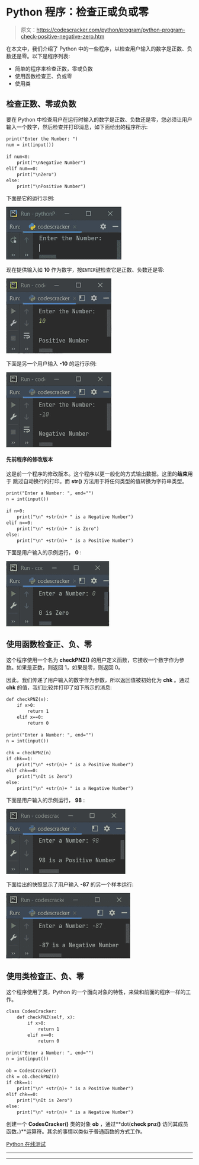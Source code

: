 # Python 程序：检查正或负或零

> 原文：<https://codescracker.com/python/program/python-program-check-positive-negative-zero.htm>

在本文中，我们介绍了 Python 中的一些程序，以检查用户输入的数字是正数、负数还是零。以下是程序列表:

*   简单的程序来检查正数，零或负数
*   使用函数检查正、负或零
*   使用类

## 检查正数、零或负数

要在 Python 中检查用户在运行时输入的数字是正数、负数还是零，您必须让用户输入一个数字，然后检查并打印消息，如下面给出的程序所示:

```
print("Enter the Number: ")
num = int(input())

if num<0:
    print("\nNegative Number")
elif num==0:
    print("\nZero")
else:
    print("\nPositive Number")
```

下面是它的运行示例:

![check positive number python](img/303966c1835055312510bc5f2cea16c2.png)

现在提供输入如 **10** 作为数字，按`ENTER`键检查它是正数、负数还是零:

![check negative number python](img/49bbddbf44cda21984e57ea8cc02b7bc.png)

下面是另一个用户输入 **-10** 的运行示例:

![check positive negative zero python](img/4c034125184be42d61378a3b5407cb0a.png)

#### 先前程序的修改版本

这是前一个程序的修改版本。这个程序以更一般化的方式输出数据。这里的**结束**用于 跳过自动换行的打印。而 **str()** 方法用于将任何类型的值转换为字符串类型。

```
print("Enter a Number: ", end="")
n = int(input())

if n<0:
    print("\n" +str(n)+ " is a Negative Number")
elif n==0:
    print("\n" +str(n)+ " is Zero")
else:
    print("\n" +str(n)+ " is a Positive Number")
```

下面是用户输入的示例运行， **0** :

![check zero python](img/9106494b49615afa9976fef2e9399603.png)

## 使用函数检查正、负、零

这个程序使用一个名为 **checkPNZ()** 的用户定义函数，它接收一个数字作为参数。如果是正数，则返回 1，如果是零，则返回 0。

因此，我们传递了用户输入的数字作为参数，所以返回值被初始化为 **chk** 。通过 **chk** 的值，我们比较并打印了如下所示的消息:

```
def checkPNZ(x):
    if x>0:
        return 1
    elif x==0:
        return 0

print("Enter a Number: ", end="")
n = int(input())

chk = checkPNZ(n)
if chk==1:
    print("\n" +str(n)+ " is a Positive Number")
elif chk==0:
    print("\nIt is Zero")
else:
    print("\n" +str(n)+ " is a Negative Number")
```

下面是用户输入的示例运行， **98** :

![check positive negative number python](img/b37b600a8245a2e6d5c77284ac37d2d1.png)

下面给出的快照显示了用户输入 **-87** 的另一个样本运行:

![python check positive negative zero](img/cd868fb116959a227b2fad6f253722d8.png)

## 使用类检查正、负、零

这个程序使用了类，Python 的一个面向对象的特性，来做和前面的程序一样的工作。

```
class CodesCracker:
    def checkPNZ(self, x):
        if x>0:
            return 1
        elif x==0:
            return 0

print("Enter a Number: ", end="")
n = int(input())

ob = CodesCracker()
chk = ob.checkPNZ(n)
if chk==1:
    print("\n" +str(n)+ " is a Positive Number")
elif chk==0:
    print("\nIt is Zero")
else:
    print("\n" +str(n)+ " is a Negative Number")
```

创建一个 **CodesCracker()** 类的对象 **ob** ，通过**dot(**check pnz()** 访问其成员函数。)**运算符。其余的事情以类似于普通函数的方式工作。

[Python 在线测试](/exam/showtest.php?subid=10)

* * *

* * *